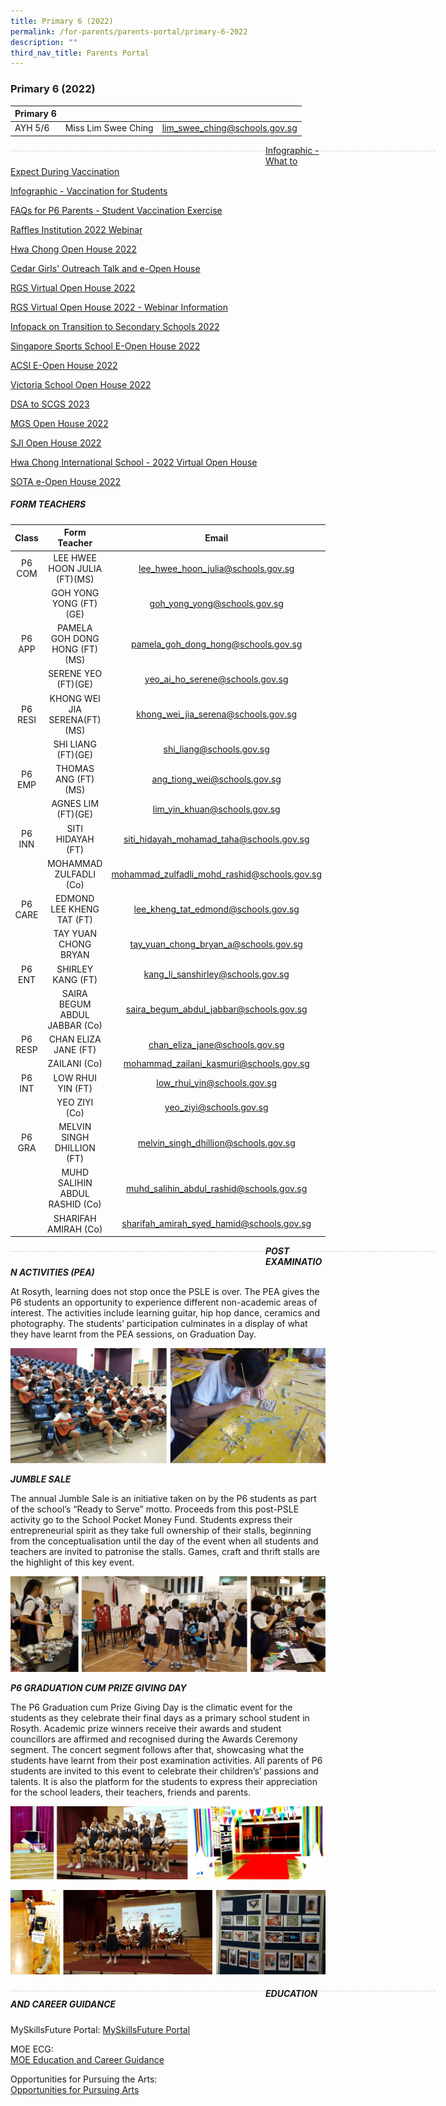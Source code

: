 ```yaml
---
title: Primary 6 (2022)
permalink: /for-parents/parents-portal/primary-6-2022
description: ""
third_nav_title: Parents Portal
---
```

### Primary 6 (2022)

| Primary 6 |  | |
| -------- | -------- | -------- |
| AYH 5/6 | Miss Lim Swee Ching | lim_swee_ching@schools.gov.sg |

<div style="line-height: 19.6px; width: 408px; float: left;"><div style="margin-top: 8px; margin-bottom: 8px; line-height: 19.6px; width: 680px; border-bottom: 1px dashed rgb(204, 204, 204); height: 1px; clear: both;"></div></div>

[Infographic - What to Expect During Vaccination](/files/Infographic%20-%20What%20to%20Expect%20During%20Vaccination.pdf)

[Infographic - Vaccination for Students](/files/Infographic%20-%20Vaccination%20for%20Students.pdf)

[FAQs for P6 Parents - Student Vaccination Exercise](/files/FAQs%20for%20P6%20Parents%20-%20Student%20Vaccination%20Exercise.pdf)

[Raffles Institution 2022 Webinar](/files/E-Mailer%20DSA%20Sec%20Webinar%20(1).pdf)

[Hwa Chong Open House 2022](/files/Hwa%20Chong%20Open%20House.pdf)

[Cedar Girls' Outreach Talk and e-Open House](/files/Cedar%20Girls.pdf)

[RGS Virtual Open House 2022](/files/Virtual%20Open%20House%202022%20-%20Poster%20(2).pdf)

[RGS Virtual Open House 2022 - Webinar Information](/files/Annex%20I%20-%20RGS%20Virtual%20Open%20House%202022%20-%20Webinar%20Information.pdf)

[Infopack on Transition to Secondary Schools 2022](/files/Infopack%20on%20Transition%20to%20Secondary%20Schools%202022%20(2).pdf)

[Singapore Sports School E-Open House 2022](/files/Singapore%20Sports%20School%20E-Open%20House%202022.pdf)

[ACSI E-Open House 2022](/files/ACSI%20E-Open%20House%202022.pdf)

[Victoria School Open House 2022](/files/VS%20open%20house.pdf)

[DSA to SCGS 2023](/files/2022%20DSA%20Postcard%20SCGS.pdf)

[MGS Open House 2022](/files/Invitation%20to%20MGS%20Open%20House%202022.pdf)

[SJI Open House 2022](/files/SJI.pdf)

[Hwa Chong International School - 2022 Virtual Open House](/files/Hwa%20Chong%20International%20School%20-%202021%20Virtual%20Open%20House.pdf)

[SOTA e-Open House 2022](/files/SOTA%20e-Open%20House%202022.pdf)

##### FORM TEACHERS

| Class | Form Teacher | Email |
|:---:|:---:|:---:|
| P6 COM | LEE HWEE HOON JULIA (FT)(MS)	 | lee_hwee_hoon_julia@schools.gov.sg |
|   | GOH YONG YONG (FT)(GE)  | goh_yong_yong@schools.gov.sg |
| P6 APP | PAMELA GOH DONG HONG (FT)(MS) | pamela_goh_dong_hong@schools.gov.sg |
|   | SERENE YEO (FT)(GE)  | yeo_ai_ho_serene@schools.gov.sg |
| P6 RESI | KHONG WEI JIA SERENA(FT)(MS) | khong_wei_jia_serena@schools.gov.sg |
|   | SHI LIANG (FT)(GE) | shi_liang@schools.gov.sg |
| P6 EMP | THOMAS ANG (FT)(MS) | ang_tiong_wei@schools.gov.sg |
|   | AGNES LIM (FT)(GE) | lim_yin_khuan@schools.gov.sg |
| P6 INN | SITI HIDAYAH (FT)	 | siti_hidayah_mohamad_taha@schools.gov.sg |
|   | MOHAMMAD ZULFADLI (Co)	 | mohammad_zulfadli_mohd_rashid@schools.gov.sg |
| P6 CARE   | EDMOND LEE KHENG TAT (FT)	 | lee_kheng_tat_edmond@schools.gov.sg |
|   | TAY YUAN CHONG BRYAN | tay_yuan_chong_bryan_a@schools.gov.sg |
| P6 ENT | SHIRLEY KANG (FT) | kang_li_sanshirley@schools.gov.sg |
|   | SAIRA BEGUM ABDUL JABBAR (Co)   | saira_begum_abdul_jabbar@schools.gov.sg  |
| P6 RESP | CHAN ELIZA JANE (FT) | chan_eliza_jane@schools.gov.sg |
|   | ZAILANI (Co)  | mohammad_zailani_kasmuri@schools.gov.sg |
| P6 INT | LOW RHUI YIN (FT) | low_rhui_yin@schools.gov.sg |
|   | YEO ZIYI (Co) | yeo_ziyi@schools.gov.sg |
| P6 GRA    | MELVIN SINGH DHILLION (FT) | melvin_singh_dhillion@schools.gov.sg |
|   | MUHD SALIHIN ABDUL RASHID (Co) | muhd_salihin_abdul_rashid@schools.gov.sg |
|   | SHARIFAH AMIRAH (Co) | sharifah_amirah_syed_hamid@schools.gov.sg  |

<div style="line-height: 19.6px; width: 408px; float: left;"><div style="margin-top: 8px; margin-bottom: 8px; line-height: 19.6px; width: 680px; border-bottom: 1px dashed rgb(204, 204, 204); height: 1px; clear: both;"></div></div>

***POST EXAMINATION ACTIVITIES (PEA)***

At Rosyth, learning does not stop once the PSLE is over. The PEA gives the P6 students an opportunity to experience different non-academic areas of interest. The activities include learning guitar, hip hop dance, ceramics and photography. The students’ participation culminates in a display of what they have learnt from the PEA sessions, on Graduation Day.

![](/images/p6%20pea%20compiled.jpg)

***JUMBLE SALE***

The annual Jumble Sale is an initiative taken on by the P6 students as part of the school’s “Ready to Serve” motto. Proceeds from this post-PSLE activity go to the School Pocket Money Fund. Students express their entrepreneurial spirit as they take full ownership of their stalls, beginning from the conceptualisation until the day of the event when all students and teachers are invited to patronise the stalls. Games, craft and thrift stalls are the highlight of this key event.

![](/images/P6%20Jumble%20Sale%20compiled.jpg)

***P6 GRADUATION CUM PRIZE GIVING DAY***

The P6 Graduation cum Prize Giving Day is the climatic event for the students as they celebrate their final days as a primary school student in Rosyth. Academic prize winners receive their awards and student councillors are affirmed and recognised during the Awards Ceremony segment. The concert segment follows after that, showcasing what the students have learnt from their post examination activities. All parents of P6 students are invited to this event to celebrate their children’s’ passions and talents. It is also the platform for the students to express their appreciation for the school leaders, their teachers, friends and parents.

![](/images/grad%20compiled%201.jpg)

![](/images/grad%20compiled%202.jpg)

<div style="line-height: 19.6px; width: 408px; float: left;"><div style="margin-top: 8px; margin-bottom: 8px; line-height: 19.6px; width: 680px; border-bottom: 1px dashed rgb(204, 204, 204); height: 1px; clear: both;"></div></div>

##### EDUCATION AND CAREER GUIDANCE

MySkillsFuture Portal:
[MySkillsFuture Portal](https://www.myskillsfuture.sg/content/student/en/primary.html)

MOE ECG:  
[MOE Education and Career Guidance](https://www.moe.gov.sg/page%20not%20found?item=%2fmicrosites%2fecg-parent-guide%2f&user=extranet%5cAnonymous&site=moe-website#p=22)

Opportunities for Pursuing the Arts: <br>
[Opportunities for Pursuing Arts](https://www.myskillsfuture.sg/content/dam/Article/OppForPurArt.pdf)